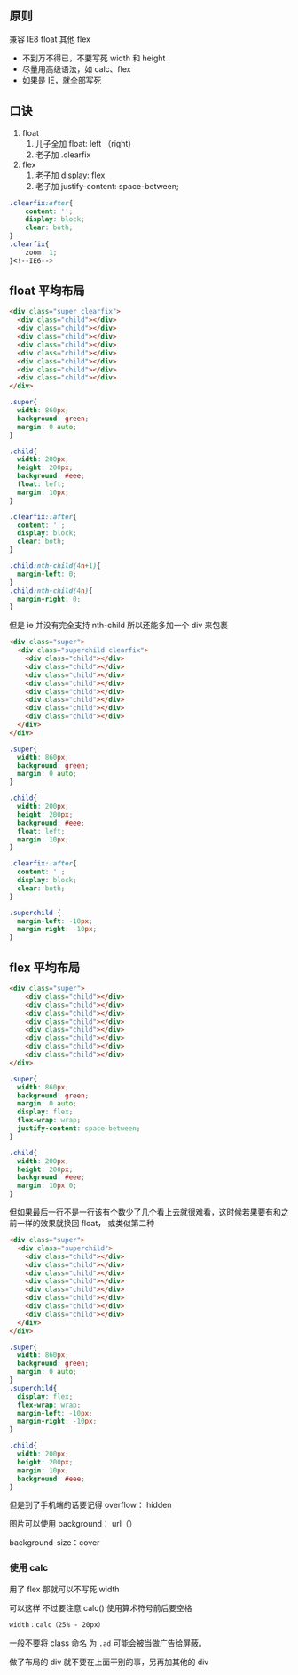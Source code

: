 <!-- ---
title: 布局的套路
date: 2018/3/26 20:46:25
tags: 
	- CSS
	- 套路
--- -->

## 原则
兼容 IE8 float
其他 flex

- 不到万不得已，不要写死 width 和 height
- 尽量用高级语法，如 calc、flex
- 如果是 IE，就全部写死

## 口诀

1. float
   1. 儿子全加 float: left （right）
   2. 老子加 .clearfix
2. flex
   1. 老子加 display: flex
   2. 老子加 justify-content: space-between;


<!--more-->


```css
.clearfix:after{
    content: '';
    display: block;
    clear: both;
}
.clearfix{
    zoom: 1;
}<!--IE6-->
```
## float 平均布局

```html
<div class="super clearfix">
  <div class="child"></div>
  <div class="child"></div>
  <div class="child"></div>
  <div class="child"></div>
  <div class="child"></div>
  <div class="child"></div>
  <div class="child"></div>
  <div class="child"></div>
</div>
```

```css
.super{
  width: 860px;
  background: green;
  margin: 0 auto;
}

.child{
  width: 200px;
  height: 200px;
  background: #eee;
  float: left;
  margin: 10px;
}

.clearfix::after{
  content: '';
  display: block;
  clear: both;
}

.child:nth-child(4n+1){
  margin-left: 0;
}
.child:nth-child(4n){
  margin-right: 0;
}
```

但是 ie 并没有完全支持 nth-child 所以还能多加一个 div 来包裹

```html
<div class="super">
  <div class="superchild clearfix">
    <div class="child"></div>
    <div class="child"></div>
    <div class="child"></div>
    <div class="child"></div>
    <div class="child"></div>
    <div class="child"></div>
    <div class="child"></div>
    <div class="child"></div>
  </div>
</div>
```

```css
.super{
  width: 860px;
  background: green;
  margin: 0 auto;
}

.child{
  width: 200px;
  height: 200px;
  background: #eee;
  float: left;
  margin: 10px;
}

.clearfix::after{
  content: '';
  display: block;
  clear: both;
}

.superchild {
  margin-left: -10px;
  margin-right: -10px;
}
```

## flex 平均布局

```html
<div class="super">
    <div class="child"></div>
    <div class="child"></div>
    <div class="child"></div>
    <div class="child"></div>
    <div class="child"></div>
    <div class="child"></div>
    <div class="child"></div>
    <div class="child"></div>
</div>
```

```css
.super{
  width: 860px;
  background: green;
  margin: 0 auto;
  display: flex;
  flex-wrap: wrap;
  justify-content: space-between;
}

.child{
  width: 200px;
  height: 200px;
  background: #eee;
  margin: 10px 0;
}
```

但如果最后一行不是一行该有个数少了几个看上去就很难看，这时候若果要有和之前一样的效果就换回 float， 或类似第二种

```html
<div class="super">
  <div class="superchild">
    <div class="child"></div>
    <div class="child"></div>
    <div class="child"></div>
    <div class="child"></div>
    <div class="child"></div>
    <div class="child"></div>
    <div class="child"></div>
    <div class="child"></div>
  </div>
</div>
```

```css
.super{
  width: 860px;
  background: green;
  margin: 0 auto;
}
.superchild{
  display: flex;
  flex-wrap: wrap;
  margin-left: -10px;
  margin-right: -10px;
}

.child{
  width: 200px;
  height: 200px;
  margin: 10px;
  background: #eee;
}
```

但是到了手机端的话要记得 overflow： hidden

图片可以使用 background： url（）

background-size：cover

### 使用 calc

用了 flex 那就可以不写死 width

可以这样 不过要注意 calc() 使用算术符号前后要空格

```css
width：calc（25% - 20px）
```

一般不要将 class 命名 为 `.ad` 可能会被当做广告给屏蔽。

做了布局的 div 就不要在上面干别的事，另再加其他的 div

